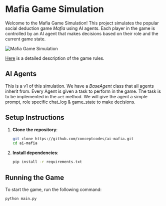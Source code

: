 # Mafia Game Simulation

Welcome to the Mafia Game Simulation! This project simulates the popular social deduction game *Mafia* using AI agents. Each player in the game is controlled by an AI agent that makes decisions based on their role and the current game state.

![Mafia Game Simulation](https://i.imgur.com/oxKi03o.png)

[Here](https://en.wikipedia.org/wiki/Mafia_(party_game)) is a detailed description of the game rules.

## AI Agents
This is a v1 of this simulation. We have a *BaseAgent* class that all agents inherit from. 
Every Agent is given a task to perform in the game. The task is to be implemented in the `act` method.
We will give the agent a simple prompt, role specific chat_log & game_state to make decisions.

## Setup Instructions

1. **Clone the repository**:
    ```sh
    git clone https://github.com/conceptcodes/ai-mafia.git
    cd ai-mafia
    ```

2. **Install dependencies**:
    ```sh
    pip install -r requirements.txt
    ```

## Running the Game

To start the game, run the following command:
```sh
python main.py
```

